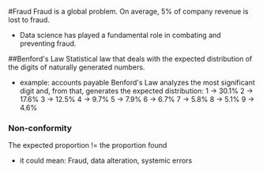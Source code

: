 #Fraud
Fraud is a global problem. On average, 5% of company revenue is lost to fraud.
  - Data science has played a fundamental role in combating and preventing fraud.

##Benford's Law
Statistical law that deals with the expected distribution of the digits of naturally generated numbers.
  - example: accounts payable
Benford's Law analyzes the most significant digit and, from that, generates the expected distribution:
    1 -> 30.1%
    2 -> 17.6%
    3 -> 12.5%
    4 -> 9.7%
    5 -> 7.9%
    6 -> 6.7%
    7 -> 5.8%
    8 -> 5.1%
    9 -> 4.6%

### Non-conformity
The expected proportion != the proportion found
  - it could mean: Fraud, data alteration, systemic errors
